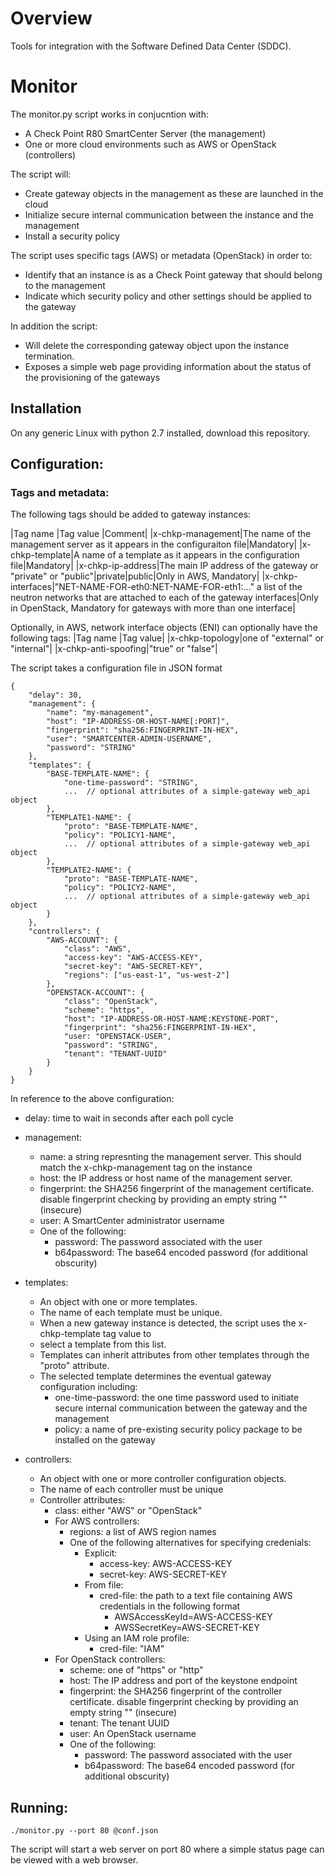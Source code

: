 # Overview

Tools for integration with the Software Defined Data Center (SDDC).


# Monitor

The monitor.py script works in conjucntion with:
- A Check Point R80 SmartCenter Server (the management)
- One or more cloud environments such as AWS or OpenStack (controllers)

The script will:
- Create gateway objects in the management as these are launched in the cloud
- Initialize secure internal communication between the instance and the management
- Install a security policy


The script uses specific tags (AWS) or metadata (OpenStack) in order to:
- Identify that an instance is as a Check Point gateway that should belong to the management
- Indicate which security policy and other settings should be applied to the gateway

In addition the script:
- Will delete the corresponding gateway object upon the instance termination.
- Exposes a simple web page providing information about the status of the provisioning of the gateways

## Installation

On any generic Linux with python 2.7 installed, download this repository.

## Configuration:

### Tags and metadata:

The following tags should be added to gateway instances:

|Tag name |Tag value |Comment|
|x-chkp-management|The name of the management server as it appears in the configuraiton file|Mandatory|
|x-chkp-template|A name of a template as it appears in the configuration file|Mandatory|
|x-chkp-ip-address|The main IP address of the gateway or "private" or "public"|private|public|Only in AWS, Mandatory|
|x-chkp-interfaces|"NET-NAME-FOR-eth0:NET-NAME-FOR-eth1:..." a list of the neutron networks that are attached to each of the gateway interfaces|Only in OpenStack, Mandatory for gateways with more than one interface|

Optionally, in AWS, network interface objects (ENI) can optionally have the following tags:
|Tag name |Tag value|
|x-chkp-topology|one of "external" or "internal"|
|x-chkp-anti-spoofing|"true" or "false"|


The script takes a configuration file in JSON format

	{
	    "delay": 30,
	    "management": {
	        "name": "my-management",
	        "host": "IP-ADDRESS-OR-HOST-NAME[:PORT]",
	        "fingerprint": "sha256:FINGERPRINT-IN-HEX",
	        "user": "SMARTCENTER-ADMIN-USERNAME",
	        "password": "STRING"
	    },
	    "templates": {
	        "BASE-TEMPLATE-NAME": {
	            "one-time-password": "STRING",
	            ...  // optional attributes of a simple-gateway web_api object
	        },
	        "TEMPLATE1-NAME": {
	            "proto": "BASE-TEMPLATE-NAME",
	            "policy": "POLICY1-NAME",
	            ...  // optional attributes of a simple-gateway web_api object
	        },
	        "TEMPLATE2-NAME": {
	            "proto": "BASE-TEMPLATE-NAME",
	            "policy": "POLICY2-NAME",
	            ...  // optional attributes of a simple-gateway web_api object
	        }
	    },
	    "controllers": {
	        "AWS-ACCOUNT": {
	            "class": "AWS",
	            "access-key": "AWS-ACCESS-KEY",
	            "secret-key": "AWS-SECRET-KEY",
	            "regions": ["us-east-1", "us-west-2"]
	        },
	        "OPENSTACK-ACCOUNT": {
	            "class": "OpenStack",
	            "scheme": "https",
	            "host": "IP-ADDRESS-OR-HOST-NAME:KEYSTONE-PORT",
	            "fingerprint": "sha256:FINGERPRINT-IN-HEX",
	            "user: "OPENSTACK-USER",
	            "password": "STRING",
	            "tenant": "TENANT-UUID"
	        }
	    }
	}


In reference to the above configuration:

* delay: time to wait in seconds after each poll cycle

* management:

	* name: a string represnting the management server. This should match the x-chkp-management tag on the instance
	* host: the IP address or host name of the management server.
	* fingerprint: the SHA256 fingerprint of the management certificate. disable fingerprint checking by providing an empty string "" (insecure)
    * user: A SmartCenter administrator username
	* One of the following:
		* password: The password associated with the user
		* b64password: The base64 encoded password (for additional obscurity)

* templates:
	* An object with one or more templates.
	* The name of each template must be unique.
	* When a new gateway instance is detected, the script uses the x-chkp-template tag value to
	* select a template from this list.
	* Templates can inherit attributes from other templates through the "proto" attribute.
	* The selected template determines the eventual gateway configuration including:
		* one-time-password: the one time password used to initiate secure internal communication between the gateway and the management
		* policy: a name of pre-existing security policy package to be installed on the gateway

* controllers:
	* An object with one or more controller configuration objects.
	* The name of each controller must be unique
	* Controller attributes:
		* class: either "AWS" or "OpenStack"
		* For AWS controllers:
			* regions: a list of AWS region names
			* One of the following alternatives for specifying credenials:
				* Explicit:
					* access-key: AWS-ACCESS-KEY
					* secret-key: AWS-SECRET-KEY
				* From file:
					* cred-file: the path to a text file containing AWS credentials in the following format
						* AWSAccessKeyId=AWS-ACCESS-KEY
						* AWSSecretKey=AWS-SECRET-KEY
				* Using an IAM role profile:
					* cred-file: "IAM"
	    * For OpenStack controllers:
			* scheme: one of "https" or "http"
	        * host: The IP address and port of the keystone endpoint
			* fingerprint: the SHA256 fingerprint of the controller certificate. disable fingerprint checking by providing an empty string "" (insecure)
			* tenant: The tenant UUID
			* user: An OpenStack username
			* One of the following:
				* password: The password associated with the user
				* b64password: The base64 encoded password (for additional obscurity)

## Running:
	./monitor.py --port 80 @conf.json

The script will start a web server on port 80 where a simple status page can be
viewed with a web browser.
